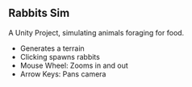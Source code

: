 ## Rabbits Sim

A Unity Project, simulating animals foraging for food.

* Generates a terrain
* Clicking spawns rabbits
* Mouse Wheel: Zooms in and out
* Arrow Keys: Pans camera
